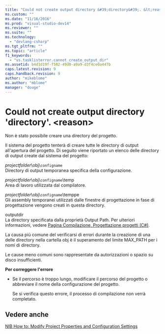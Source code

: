 ```yaml
---
title: "Could not create output directory &#39;directory&#39;. &lt;reason&gt; | Microsoft Docs"
ms.custom: ""
ms.date: "11/16/2016"
ms.prod: "visual-studio-dev14"
ms.reviewer: ""
ms.suite: ""
ms.technology: 
  - "devlang-csharp"
ms.tgt_pltfrm: ""
ms.topic: "article"
f1_keywords: 
  - "vs.tasklisterror.cannot_create_output_dir"
ms.assetid: b4d1d19f-f582-49d0-a9a9-d3f4ce0a447b
caps.latest.revision: 9
caps.handback.revision: 9
author: "mikeblome"
ms.author: "mblome"
manager: "douge"
---
```

# Could not create output directory &#39;directory&#39;. &lt;reason&gt;
Non è stato possibile creare una directory del progetto.  
  
 Il sistema del progetto tenterà di creare tutte le directory di output all'apertura del progetto.  Di seguito viene riportato un elenco delle directory di output create dal sistema del progetto:  
  
 *projectfolder*\\obj\\`configname`  
 Directory di output temporanea specifica della configurazione.  
  
 *projectfolder*\\obj\\`configname`\\temp  
 Area di lavoro utilizzata dal compilatore.  
  
 *projectfolder*\\obj\\`configname`\\temppe  
 Gli assembly temporanei utilizzati dalle finestre di progettazione in fase di progettazione vengono creati in questa directory.  
  
 outputdir  
 La directory specificata dalla proprietà Output Path.  Per ulteriori informazioni, vedere [Pagina Compilazione, Progettazione progetti \(C\#\)](../ide/reference/build-page-project-designer-csharp.md).  
  
 La causa più comune del verificarsi di errori durante la creazione di una delle directory nella cartella obj è il superamento del limite MAX\_PATH per i nomi di directory.  
  
 Le cause meno comuni sono rappresentate da autorizzazioni o spazio su disco insufficienti.  
  
 **Per correggere l'errore**  
  
-   Se il percorso è troppo lungo, modificare il percorso del progetto o abbreviare il nome della configurazione del progetto.  
  
     Se si verifica questo errore, il processo di compilazione non verrà completato.  
  
## Vedere anche  
 [NIB How to: Modify Project Properties and Configuration Settings](http://msdn.microsoft.com/it-it/e7184bc5-2f2b-4b4f-aa9a-3ecfcbc48b67)